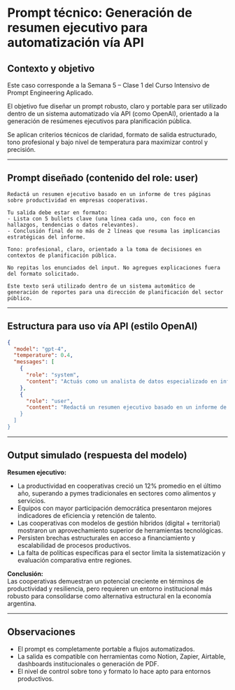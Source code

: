 # Prompt técnico: Generación de resumen ejecutivo para automatización vía API

## Contexto y objetivo

Este caso corresponde a la Semana 5 – Clase 1 del Curso Intensivo de Prompt Engineering Aplicado.

El objetivo fue diseñar un prompt robusto, claro y portable para ser utilizado dentro de un sistema automatizado vía API (como OpenAI), orientado a la generación de resúmenes ejecutivos para planificación pública.

Se aplican criterios técnicos de claridad, formato de salida estructurado, tono profesional y bajo nivel de temperatura para maximizar control y precisión.

---

## Prompt diseñado (contenido del role: user)

```
Redactá un resumen ejecutivo basado en un informe de tres páginas sobre productividad en empresas cooperativas.

Tu salida debe estar en formato:
- Lista con 5 bullets clave (una línea cada uno, con foco en hallazgos, tendencias o datos relevantes).
- Conclusión final de no más de 2 líneas que resuma las implicancias estratégicas del informe.

Tono: profesional, claro, orientado a la toma de decisiones en contextos de planificación pública.

No repitas los enunciados del input. No agregues explicaciones fuera del formato solicitado.

Este texto será utilizado dentro de un sistema automático de generación de reportes para una dirección de planificación del sector público.
```

---

## Estructura para uso vía API (estilo OpenAI)

```json
{
  "model": "gpt-4",
  "temperature": 0.4,
  "messages": [
    {
      "role": "system",
      "content": "Actuás como un analista de datos especializado en informes ejecutivos para organismos públicos."
    },
    {
      "role": "user",
      "content": "Redactá un resumen ejecutivo basado en un informe de tres páginas sobre productividad en empresas cooperativas.\n\nTu salida debe estar en formato:\n- Lista con 5 bullets clave (una línea cada uno, con foco en hallazgos, tendencias o datos relevantes).\n- Conclusión final de no más de 2 líneas que resuma las implicancias estratégicas del informe.\n\nTono: profesional, claro, orientado a la toma de decisiones en contextos de planificación pública.\n\nNo repitas los enunciados del...
    }
  ]
}
```

---

## Output simulado (respuesta del modelo)

**Resumen ejecutivo:**

- La productividad en cooperativas creció un 12% promedio en el último año, superando a pymes tradicionales en sectores como alimentos y servicios.
- Equipos con mayor participación democrática presentaron mejores indicadores de eficiencia y retención de talento.
- Las cooperativas con modelos de gestión híbridos (digital + territorial) mostraron un aprovechamiento superior de herramientas tecnológicas.
- Persisten brechas estructurales en acceso a financiamiento y escalabilidad de procesos productivos.
- La falta de políticas específicas para el sector limita la sistematización y evaluación comparativa entre regiones.

**Conclusión:**  
Las cooperativas demuestran un potencial creciente en términos de productividad y resiliencia, pero requieren un entorno institucional más robusto para consolidarse como alternativa estructural en la economía argentina.

---

## Observaciones

- El prompt es completamente portable a flujos automatizados.
- La salida es compatible con herramientas como Notion, Zapier, Airtable, dashboards institucionales o generación de PDF.
- El nivel de control sobre tono y formato lo hace apto para entornos productivos.

